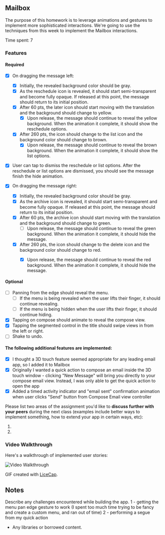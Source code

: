 ## Mailbox

The purpose of this homework is to leverage animations and gestures to implement more sophisticated interactions. We're going to use the techniques from this week to implement the Mailbox interactions.

Time spent: 7

### Features

#### Required

- [x] On dragging the message left:
  - [x] Initially, the revealed background color should be gray.
  - [x] As the reschedule icon is revealed, it should start semi-transparent and become fully opaque. If released at this point, the message should return to its initial position.
  - [x] After 60 pts, the later icon should start moving with the translation and the background should change to yellow.
    - [x] Upon release, the message should continue to reveal the yellow background. When the animation it complete, it should show the reschedule options.
  - [x] After 260 pts, the icon should change to the list icon and the background color should change to brown.
    - [x] Upon release, the message should continue to reveal the brown background. When the animation it complete, it should show the list options.

- [x] User can tap to dismiss the reschedule or list options. After the reschedule or list options are dismissed, you should see the message finish the hide animation.

- [x] On dragging the message right:
  - [x] Initially, the revealed background color should be gray.
  - [x] As the archive icon is revealed, it should start semi-transparent and become fully opaque. If released at this point, the message should return to its initial position.
  - [x] After 60 pts, the archive icon should start moving with the translation and the background should change to green.
    - [ ] Upon release, the message should continue to reveal the green background. When the animation it complete, it should hide the message.
  - [x] After 260 pts, the icon should change to the delete icon and the background color should change to red.
    - [x] Upon release, the message should continue to reveal the red background. When the animation it complete, it should hide the message.


#### Optional

- [ ] Panning from the edge should reveal the menu.
  - [ ] If the menu is being revealed when the user lifts their finger, it should continue revealing.
  - [ ] If the menu is being hidden when the user lifts their finger, it should continue hiding.
- [x] Tapping on compose should animate to reveal the compose view.
- [x] Tapping the segmented control in the title should swipe views in from the left or right.
- [ ] Shake to undo.

#### The following **additional** features are implemented:

- [x] I thought a 3D touch feature seemed appropriate for any leading email app, so I added it to Mailbox
- [x] Originally I wanted a quick action to compose an email inside the 3D touch window - clicking "New Message" will bring you directly to your compose email view. Instead, I was only able to get the quick action to open the app
- [x] Added a timed activity indicator and "email sent" confirmation animation when user clicks "Send" button from Compose Email view controller

Please list two areas of the assignment you'd like to **discuss further with your peers** during the next class (examples include better ways to implement something, how to extend your app in certain ways, etc):

1. 
2. 

### Video Walkthrough 

Here's a walkthrough of implemented user stories:

<img src='http://i.imgur.com/link/to/your/gif/file.gif' title='Video Walkthrough' width='' alt='Video Walkthrough' />

GIF created with [LiceCap](http://www.cockos.com/licecap/).

## Notes

Describe any challenges encountered while building the app.
1 - getting the menu pan edge gesture to work (I spent too much time trying to be fancy and create a custom menu, and ran out of time)
2 - performing a segue from my quick action

* Any libraries or borrowed content.
